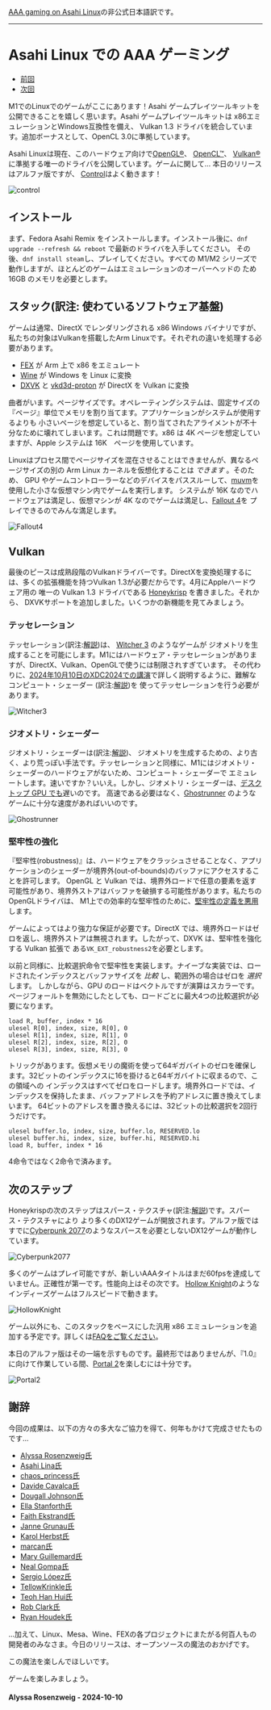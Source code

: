 [AAA gaming on Asahi Linux](https://asahilinux.org/2024/10/aaa-gaming-on-asahi-linux/)の非公式日本語訳です。

---
# Asahi Linux での AAA ゲーミング

- [前回](https://github.com/asfdrwe/asahi-linux-translations/blob/main/PROGRESS202406.md)
- [次回](https://github.com/asfdrwe/asahi-linux-translations/blob/main/PROGRESS202412.md)

M1でのLinuxでのゲームがここにあります！Asahi ゲームプレイツールキットを公開できることを嬉しく思います。Asahi ゲームプレイツールキットは
x86エミュレーションとWindows互換性を備え、 Vulkan 1.3 ドライバを統合しています。追加ボーナスとして、OpenCL 3.0に準拠しています。

Asahi Linuxは現在、このハードウェア向けで[OpenGL®](https://www.khronos.org/conformance/adopters/conformant-products/opengl#submission_3470)、
[OpenCL™](https://www.khronos.org/conformance/adopters/conformant-products/opencl#submission_433)、 [Vulkan®](https://www.khronos.org/conformance/adopters/conformant-products#submission_7910)に準拠する唯一のドライバを公開しています。ゲームに関して... 本日のリリースはアルファ版ですが、
[Control](https://store.steampowered.com/app/870780/Control_Ultimate_Edition/)はよく動きます！

![control](https://asahilinux.org/img/blog/2024/10/Control-small.avif)

## インストール
まず、Fedora Asahi Remix をインストールします。インストール後に、`dnf upgrade --refresh && reboot` で最新のドライバを入手してください。
その後、`dnf install steam`し、プレイしてください。すべての M1/M2 シリーズで動作しますが、ほとんどのゲームはエミュレーションのオーバーヘッドの
ため 16GB のメモリを必要とします。

## スタック(訳注: 使わているソフトウェア基盤)
ゲームは通常、DirectX でレンダリングされる x86 Windows バイナリですが、私たちの対象はVulkanを搭載したArm Linuxです。それぞれの違いを処理する必要があります。

- [FEX](https://fex-emu.com/) が Arm 上で x86 をエミュレート
- [Wine](https://www.winehq.org/) が Windows を Linux に変換
- [DXVK](https://github.com/doitsujin/dxvk) と [vkd3d-proton](https://github.com/HansKristian-Work/vkd3d-proton) が DirectX を Vulkan に変換

曲者がいます。ページサイズです。オペレーティングシステムは、固定サイズの『ページ』単位でメモリを割り当てます。アプリケーションがシステムが使用するよりも
小さいページを想定していると、割り当てされたアライメントが不十分なために壊れてしまいます。これは問題です。x86 は 4K ページを想定していますが、Apple システムは
16K　ページを使用しています。

Linuxはプロセス間でページサイズを混在させることはできませんが、異なるページサイズの別の Arm Linux カーネルを仮想化することは *できます* 。そのため、
GPU やゲームコントローラーなどのデバイスをパススルーして、[muvm](https://github.com/AsahiLinux/muvm)を使用した小さな仮想マシン内でゲームを実行します。
システムが 16K なのでハードウェアは満足し、仮想マシンが 4K なのでゲームは満足し、[Fallout 4](https://store.steampowered.com/app/377160/Fallout_4/)を
プレイできるのでみんな満足します。

![Fallout4](https://asahilinux.org/img/blog/2024/10/Fallout4-small.avif)

## Vulkan
最後のピースは成熟段階のVulkanドライバーです。DirectXを変換処理するには、多くの拡張機能を持つVulkan 1.3が必要だからです。4月にAppleハードウェア用の
唯一の Vulkan 1.3 ドライバである [Honeykrisp](https://rosenzweig.io/blog/vk13-on-the-m1-in-1-month.html) を書きました。それから、
DXVKサポートを追加しました。いくつかの新機能を見てみましょう。

### テッセレーション
テッセレーション(訳注:[解説](https://ja.wikipedia.org/wiki/%E3%83%86%E3%83%83%E3%82%BB%E3%83%AC%E3%83%BC%E3%82%B7%E3%83%A7%E3%83%B3))は、
[Witcher 3](https://store.steampowered.com/app/292030/The_Witcher_3_Wild_Hunt/) のようなゲームが
ジオメトリを生成することを可能にします。M1にはハードウェア・テッセレーションがありますが、DirectX、Vulkan、OpenGLで使うには制限されすぎています。
その代わりに、[2024年10月10日のXDC2024での講演](https://www.youtube.com/live/pDsksRBLXPk)で詳しく説明するように、難解なコンピュート・シェーダー
(訳注:[解説](https://ja.wikipedia.org/wiki/%E3%82%B7%E3%82%A7%E3%83%BC%E3%83%80%E3%83%BC#%E3%82%B3%E3%83%B3%E3%83%94%E3%83%A5%E3%83%BC%E3%83%88%E3%82%B7%E3%82%A7%E3%83%BC%E3%83%80%E3%83%BC))を
使ってテッセレーションを行う必要があります。

![Witcher3](https://asahilinux.org/img/blog/2024/10/Witcher3-small.avif)

### ジオメトリ・シェーダー
ジオメトリ・シェーダーは(訳注:[解説](https://ja.wikipedia.org/wiki/%E3%82%B7%E3%82%A7%E3%83%BC%E3%83%80%E3%83%BC#%E3%82%B8%E3%82%AA%E3%83%A1%E3%83%88%E3%83%AA%E3%82%B7%E3%82%A7%E3%83%BC%E3%83%80%E3%83%BC))、
ジオメトリを生成するための、より古く、より荒っぽい手法です。テッセレーションと同様に、M1にはジオメトリ・シェーダーのハードウェアがないため、コンピュート・シェーダーで
エミュレートします。速いですか？いいえ。しかし、ジオメトリ・シェーダーは、[デスクトップ GPU でも](http://www.joshbarczak.com/blog/?p=667)遅いのです。
高速である必要はなく、[Ghostrunner](https://store.steampowered.com/app/1139900/Ghostrunner/) のようなゲームに十分な速度があればいいのです。

![Ghostrunner](https://asahilinux.org/img/blog/2024/10/Ghostrunner-small.avif)

### 堅牢性の強化
『堅牢性(robustness)』は、ハードウェアをクラッシュさせることなく、アプリケーションのシェーダーが境界外(out-of-bounds)のバッファにアクセスすることを許可します。
OpenGL と Vulkan では、境界外ロードで任意の要素を返す可能性があり、境界外ストアはバッファを破損する可能性があります。私たちのOpenGLドライバは、
M1上での効率的な堅牢性のために、[堅牢性の定義を悪用](https://rosenzweig.io/blog/conformant-gl46-on-the-m1.html)します。

ゲームによってはより強力な保証が必要です。DirectX では、境界外ロードはゼロを返し、境界外ストアは無視されます。したがって、DXVK は、堅牢性を強化する Vulkan 拡張で
ある`VK_EXT_robustness2`を必要とします。

以前と同様に、比較選択命令で堅牢性を実装します。ナイーブな実装では、ロードされたインデックスとバッファサイズを *比較* し、範囲外の場合はゼロを *選択* します。
しかしながら、GPU のロードはベクトルですが演算はスカラーです。ページフォールトを無効にしたとしても、ロードごとに最大4つの比較選択が必要になります。

```
load R, buffer, index * 16
ulesel R[0], index, size, R[0], 0
ulesel R[1], index, size, R[1], 0
ulesel R[2], index, size, R[2], 0
ulesel R[3], index, size, R[3], 0
```

トリックがあります。仮想メモリの魔術を使って64ギガバイトのゼロを確保します。32ビットのインデックスに16を掛けると64ギガバイトに収まるので、この領域への
インデックスはすべてゼロをロードします。境界外ロードでは、インデックスを保持したまま、バッファアドレスを予約アドレスに置き換えてしまいます。
64ビットのアドレスを置き換えるには、32ビットの比較選択を2回行うだけです。

```
ulesel buffer.lo, index, size, buffer.lo, RESERVED.lo
ulesel buffer.hi, index, size, buffer.hi, RESERVED.hi
load R, buffer, index * 16
```

4命令ではなく2命令で済みます。

## 次のステップ
Honeykrispの次のステップはスパース・テクスチャ(訳注:[解説](https://docs.unity3d.com/ja/2019.4/Manual/SparseTextures.html))です。スパース・テクスチャにより
より多くのDX12ゲームが開放されます。アルファ版ではすでに[Cyberpunk 2077](https://store.steampowered.com/app/1091500/Cyberpunk_2077/)のようなスパースを必要としないDX12ゲームが動作しています。

![Cyberpunk2077](https://asahilinux.org/img/blog/2024/10/Cyberpunk2077-small.avif)

多くのゲームはプレイ可能ですが、新しいAAAタイトルはまだ60fpsを達成していません。正確性が第一です。性能向上はその次です。
[Hollow Knight](https://store.steampowered.com/app/367520/Hollow_Knight/)のようなインディーズゲームはフルスピードで動きます。

![HollowKnight](https://asahilinux.org/img/blog/2024/10/HollowKnight-small.avif)

ゲーム以外にも、このスタックをベースにした汎用 x86 エミュレーションを追加する予定です。詳しくは[FAQをご覧ください](https://docs.fedoraproject.org/en-US/fedora-asahi-remix/x86-support/)。

本日のアルファ版はその一端を示すものです。最終形ではありませんが、『1.0』に向けて作業している間、[Portal 2](https://store.steampowered.com/app/620/Portal_2/)を楽しむには十分です。

![Portal2](https://asahilinux.org/img/blog/2024/10/Portal2-small.avif)

## 謝辞
今回の成果は、以下の方々の多大なご協力を得て、何年もかけて完成させたものです...

- [Alyssa Rosenzweig氏](https://rosenzweig.io/)
- [Asahi Lina氏](https://lina.yt/me)
- [chaos_princess氏](https://social.treehouse.systems/@chaos_princess)
- [Davide Cavalca氏](https://github.com/davide125)
- [Dougall Johnson氏](https://mastodon.social/@dougall)
- [Ella Stanforth氏](https://ella.gay/)
- [Faith Ekstrand氏](https://www.gfxstrand.net/faith/welcome/)
- [Janne Grunau氏](https://social.treehouse.systems/@janne)
- [Karol Herbst氏](https://chaos.social/@karolherbst)
- [marcan氏](https://social.treehouse.systems/@marcan)
- [Mary Guillemard氏](https://mary.zone/)
- [Neal Gompa氏](https://neal.gompa.dev/)
- [Sergio López氏](https://sinrega.org/)
- [TellowKrinkle氏](https://github.com/TellowKrinkle)
- [Teoh Han Hui氏](https://github.com/teohhanhui)
- [Rob Clark氏](https://mastodon.gamedev.place/@robclark)
- [Ryan Houdek氏](https://github.com/sonicadvance1)

...加えて、Linux、Mesa、Wine、FEXの各プロジェクトにまたがる何百人もの開発者のみなさま。今日のリリースは、オープンソースの魔法のおかげです。

この魔法を楽しんでほしいです。

ゲームを楽しみましょう。

#### Alyssa Rosenzweig - 2024-10-10

